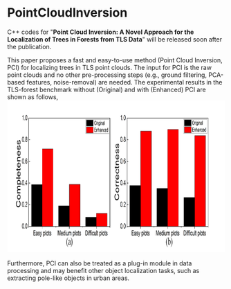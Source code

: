 # PointCloudInversion

C++ codes for "**Point Cloud Inversion: A Novel Approach for the Localization of Trees in Forests from TLS Data**" will be released soon after the publication.

This paper proposes a fast and easy-to-use method (Point Cloud Inversion, PCI) for localizing trees in TLS point clouds. The input for PCI is the raw point clouds and no other pre-processing steps (e.g., ground filtering, PCA-based features, noise-removal) are needed. The experimental results in the TLS-forest benchmark without (Original) and with (Enhanced) PCI are shown as follows,
<img src="https://github.com/GeoVectorMatrix/PointCloudInversion/blob/main/Images/ComCor.png" width="1400" height="350"/><br/>

Furthermore, PCI can also be treated as a plug-in module in data processing and may benefit other object localization tasks, such as extracting pole-like objects in urban areas.
